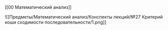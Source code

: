 [[00 Математический анализ]]

![[Предметы/Математический анализ/Конспекты лекций/№27 Критерий коши сходимости последовательности/1.png]]